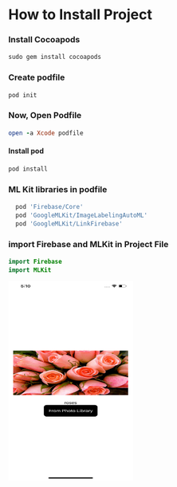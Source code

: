 

# How to Install Project

### Install Cocoapods

```ruby
sudo gem install cocoapods
```

### Create podfile
```ruby
pod init
```

### Now, Open Podfile
```ruby
open -a Xcode podfile
```

#### Install pod
```ruby
pod install
```

### ML Kit libraries in podfile
```ruby
  pod 'Firebase/Core'
  pod 'GoogleMLKit/ImageLabelingAutoML'
  pod 'GoogleMLKit/LinkFirebase'
```
### import Firebase and MLKit in Project File

``` swift
import Firebase
import MLKit
```
<img src="https://github.com/vraj6198/Machine-Learning-with-SwiftUI/blob/main/ML_App.png" width="250" height="400">

 
